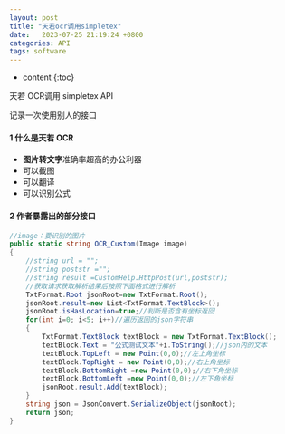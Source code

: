 ```yaml
---
layout: post
title: "天若ocr调用simpletex"
date:   2023-07-25 21:19:24 +0800
categories: API
tags: software
---
```


* content
{:toc}


天若 OCR调用 simpletex API

记录一次使用别人的接口








#### 1 什么是天若 OCR

- **图片转文字**准确率超高的办公利器
- 可以截图
- 可以翻译
- 可以识别公式





#### 2 作者暴露出的部分接口

```C#
//image：要识别的图片
public static string OCR_Custom(Image image)
{
    //string url = "";
    //string poststr ="";
    //string result =CustomHelp.HttpPost(url,poststr);
    //获取请求获取解析结果后按照下面格式进行解析
    TxtFormat.Root jsonRoot=new TxtFormat.Root();
    jsonRoot.result=new List<TxtFormat.TextBlock>();
    jsonRoot.isHasLocation=true;//判断是否含有坐标返回
    for(int i=0; i<5; i++)//遍历返回的json字符串
    {
        TxtFormat.TextBlock textBlock = new TxtFormat.TextBlock();
        textBlock.Text = "公式测试文本"+i.ToString();//json内的文本
        textBlock.TopLeft = new Point(0,0);//左上角坐标
        textBlock.TopRight = new Point(0,0);//右上角坐标
        textBlock.BottomRight =new Point(0,0);//右下角坐标
        textBlock.BottomLeft =new Point(0,0);//左下角坐标
        jsonRoot.result.Add(textBlock);
    }
    string json = JsonConvert.SerializeObject(jsonRoot);
    return json;
}
```





